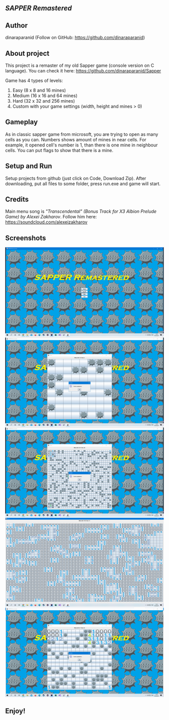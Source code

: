 *SAPPER Remastered*
--------------------

Author
--------------------
dinaraparanid (Follow on GitHub: https://github.com/dinaraparanid)

About project
--------------------
This project is a remaster of my old Sapper game (console version on C language).
You can check it here: https://github.com/dinaraparanid/Sapper

Game has 4 types of levels:
1. Easy (8 x 8 and 16 mines)
2. Medium (16 x 16 and 64 mines)
3. Hard (32 x 32 and 256 mines)
4. Custom with your game settings (width, height and mines > 0)

Gameplay
--------------------
As in classic sapper game from microsoft, you are trying to open as many cells as you can.
Numbers shows amount of mines in near cells. For example, it opened cell's number is 1,
than there is one mine in neighbour cells. You can put flags to show that there is a mine.

Setup and Run
--------------------
Setup projects from github (just click on Code, Download Zip). 
After downloading, put all files to some folder, 
press run.exe and game will start.

Credits
--------------------
Main menu song is *"Transcendental" 
(Bonus Track for X3 Albion Prelude Game) by Alexei Zakharov*.
Follow him here: https://soundcloud.com/alexeizakharov

Screenshots
--------------------

![0](MainMenu.png)
![1](screen1.png)
![2](screen2.png)
![3](screen3.png)
![4](screen4.png)

Enjoy!
--------------------